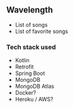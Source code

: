 ## Wavelength
- List of songs
- List of favorite songs
### Tech stack used
- Kotlin
- Retrofit
- Spring Boot
- MongoDB
- MongoDB Atlas
- Docker?
- Heroku / AWS?
